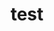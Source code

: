 ---
layout: profile
title : test
Name: Khudadad Nomani
University: N/A
City: Peshawar
Country: Pakistan
Bio: MERN stack developer who is passionate about open-source.
Favourite-Programming-Languages: TypeScript
Interests-Outside-Of-Tech: Gaming, Photography, Music
GitHub: https://github.com/KhudaDad414
LinkedIn: N/A
Twitter: N/A
Image: https://drive.google.com/open?id=1FhJ2DhK2HDUX_8Y3fiWoTF-W-bHv31xA
Resume: https://drive.google.com/open?id=1XWocTrR7A-7htj4IcMmT1VQwwrPV-9p9
---